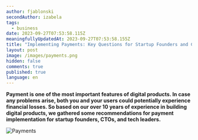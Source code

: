 ```yaml
---
author: fjablonski
secondAuthor: izabela
tags:
  - business
date: 2023-09-27T07:53:58.115Z
meaningfullyUpdatedAt: 2023-09-27T07:53:58.155Z
title: "Implementing Payments: Key Questions for Startup Founders and CTOs"
layout: post
image: /images/payments.png
hidden: false
comments: true
published: true
language: en
---
```

**Payment is one of the most important features of digital products. In case any problems arise, both you and your users could potentially experience financial losses. So based on our over 10 years of experience in building digital products, we gathered some recommendations for payment implementation for startup founders, CTOs, and tech leaders.**

<div class="image"><img src="/images/payments.png" alt="Payments" title="Payments"  /> </div>
